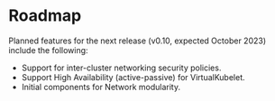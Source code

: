 # Roadmap

Planned features for the next release (v0.10, expected October 2023) include the following:

* Support for inter-cluster networking security policies.
* Support High Availability (active-passive) for VirtualKubelet.
* Initial components for Network modularity.
